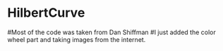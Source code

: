 # HilbertCurve
#Most of the code was taken from Dan Shiffman
#I just added the color wheel part and taking images from the internet.
